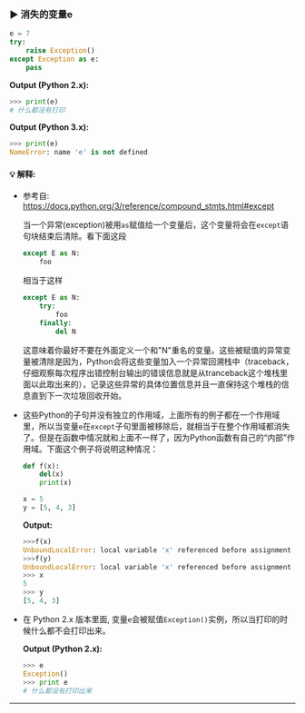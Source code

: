 ### ▶ 消失的变量e

```py
e = 7
try:
    raise Exception()
except Exception as e:
    pass
```

**Output (Python 2.x):**
```py
>>> print(e)
# 什么都没有打印
```

**Output (Python 3.x):**
```py
>>> print(e)
NameError: name 'e' is not defined
```

#### :bulb: 解释:

* 参考自: https://docs.python.org/3/reference/compound_stmts.html#except
  
  当一个异常(exception)被用`as`赋值给一个变量后，这个变量将会在`except`语句块结束后清除。看下面这段

  ```py
  except E as N:
      foo
  ```

  相当于这样

  ```py
  except E as N:
      try:
          foo
      finally:
          del N
  ```
  
  这意味着你最好不要在外面定义一个和"N"重名的变量。这些被赋值的异常变量被清除是因为，Python会将这些变量加入一个异常回溯栈中（traceback，仔细观察每次程序出错控制台输出的错误信息就是从tranceback这个堆栈里面以此取出来的），记录这些异常的具体位置信息并且一直保持这个堆栈的信息直到下一次垃圾回收开始。

* 这些Python的子句并没有独立的作用域，上面所有的例子都在一个作用域里，所以当变量`e`在`except`子句里面被移除后，就相当于在整个作用域都消失了。但是在函数中情况就和上面不一样了，因为Python函数有自己的“内部”作用域。下面这个例子将说明这种情况：

     ```py
     def f(x):
         del(x)
         print(x)

     x = 5
     y = [5, 4, 3]
     ```

     **Output:**
     ```py
     >>>f(x)
     UnboundLocalError: local variable 'x' referenced before assignment
     >>>f(y)
     UnboundLocalError: local variable 'x' referenced before assignment
     >>> x
     5
     >>> y
     [5, 4, 3]
     ```

* 在 Python 2.x 版本里面, 变量`e`会被赋值`Exception()`实例，所以当打印的时候什么都不会打印出来。

    **Output (Python 2.x):**
    ```py
    >>> e
    Exception()
    >>> print e
    # 什么都没有打印出来
    ```

---